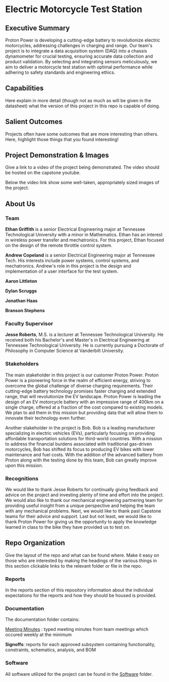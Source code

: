 # Electric Motorcycle Test Station


## Executive Summary

Proton Power is developing a cutting-edge battery to revolutionize electric motorcycles, addressing challenges in charging and range. Our team's project is to integrate a data acquisition system (DAQ) into a chassis dynamometer for crucial testing, ensuring accurate data collection and product validation. By selecting and integrating sensors meticulously, we aim to deliver a motorcycle test station with optimal performance while adhering to safety standards and engineering ethics.


## Capabilities

Here explain in more detail (though not as much as will be given in the datasheet) what the version of this project in this repo is capable of doing.


## Salient Outcomes

Projects often have some outcomes that are more interesting than others. Here, highlight those things that you found interesting!


## Project Demonstration & Images

Give a link to a video of the project being demonstrated. The video should be hosted on the capstone youtube.

Below the video link show some well-taken, appropriately sized images of the project.


## About Us

### Team

**Ethan Griffith** is a senior Electrical Engineering major at Tennessee Technological University with a minor in Mathematics. Ethan has an interest in wireless power transfer and mechatronics. For this project, Ethan focused on the design of the remote throttle control system. 

**Andrew Copeland** is a senior Electrical Engineering major at Tennessee Tech. His interests include power systems, control systems, and mechatronics. Andrew's role in this project is the design and implementation of a user interface for the test system.

**Aaron Littleton** 

**Dylan Scruggs**

**Jonathan Haas**

**Branson Stephens**

### Faculty Supervisor

**Jesse Roberts**, M.S. is a lecturer at Tennessee Technological University. He received both his Bachelor's and Master's in Electrical Engineering at Tennessee Technological University. He is currently pursuing a Doctorate of Philosophy in Computer Science at Vanderbilt University.

### Stakeholders

The main stakeholder in this project is our customer Proton Power. Proton Power is a pioneering force in the realm of efficient energy, striving to overcome the global challenge of diverse charging requirements. Their cutting-edge battery technology promises faster charging and extended range, that will revolutionize the EV landscape. Proton Power is leading the design of an EV motorcycle battery with an impressive range of 400km on a single charge, offered at a fraction of the cost compared to existing models. We plan to aid them in this mission but providing data that will allow them to innovate their technology even further.

Another stakeholder in the project is Bob. Bob is a leading manufacturer specializing in electric vehicles (EVs), particularly focusing on providing affordable transportation solutions for third-world countries. With a mission to address the financial burdens associated with traditional gas-driven motorcycles, Bob has shifted its focus to producing EV bikes with lower maintenance and fuel costs. With the addition of the advanced battery from Proton along with the testing done by this team, Bob can greatly improve upon this mission.



### Recognitions

We would like to thank Jesse Roberts for continually giving feedback and advice on the project and investing plenty of time and effort into the project. We would also like to thank our mechanical engineering partnering team for providing useful insight from a unique perspective and helping the team with any mechanical problems. Next, we would like to thank past Capstone teams for their advice and support. Last but not least, we would like to thank Proton Power for giving us the opportunity to apply the knowledge learned in class to the bike they have provided us to test on.  

## Repo Organization

Give the layout of the repo and what can be found where. Make it easy on those who are interested by making the headings of the various things in this section clickable links to the relevant folder or file in the repo.


### Reports

In the reports section of this repository information about the individual expectations for the reports and how they should be housed is provided.

### Documentation

The documentation folder contains:

[Meeting Minutes](/Documentation/Meeting%20Minutes) : typed meeting minutes from team meetings which occured weekly at the minimum

**Signoffs**: reports for each approved subsystem containing functionality, constraints, schematics, analysis, and BOM

### Software

All software utilized for the project can be found in the [Software](./Software) folder.
